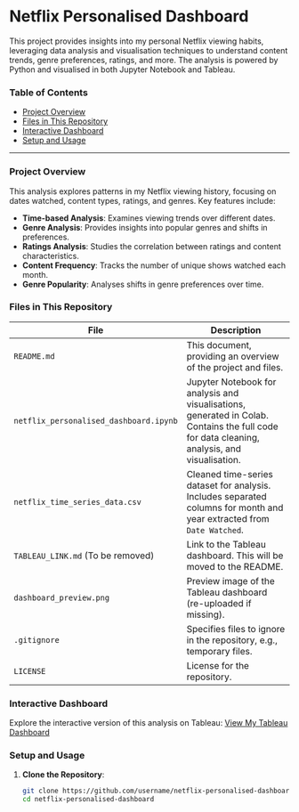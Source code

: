 # Netflix Personalised Dashboard

This project provides insights into my personal Netflix viewing habits, leveraging data analysis and visualisation techniques to understand content trends, genre preferences, ratings, and more. The analysis is powered by Python and visualised in both Jupyter Notebook and Tableau.

### Table of Contents
- [Project Overview](#project-overview)
- [Files in This Repository](#files-in-this-repository)
- [Interactive Dashboard](#interactive-dashboard)
- [Setup and Usage](#setup-and-usage)

---

### Project Overview
This analysis explores patterns in my Netflix viewing history, focusing on dates watched, content types, ratings, and genres. Key features include:
- **Time-based Analysis**: Examines viewing trends over different dates.
- **Genre Analysis**: Provides insights into popular genres and shifts in preferences.
- **Ratings Analysis**: Studies the correlation between ratings and content characteristics.
- **Content Frequency**: Tracks the number of unique shows watched each month.
- **Genre Popularity**: Analyses shifts in genre preferences over time.

### Files in This Repository

| File | Description |
| ---- | ----------- |
| `README.md` | This document, providing an overview of the project and files. |
| `netflix_personalised_dashboard.ipynb` | Jupyter Notebook for analysis and visualisations, generated in Colab. Contains the full code for data cleaning, analysis, and visualisation. |
| `netflix_time_series_data.csv` | Cleaned time-series dataset for analysis. Includes separated columns for month and year extracted from `Date Watched`. |
| `TABLEAU_LINK.md` (To be removed) | Link to the Tableau dashboard. This will be moved to the README. |
| `dashboard_preview.png` | Preview image of the Tableau dashboard (re-uploaded if missing). |
| `.gitignore` | Specifies files to ignore in the repository, e.g., temporary files. |
| `LICENSE` | License for the repository. |

### Interactive Dashboard
Explore the interactive version of this analysis on Tableau:
[View My Tableau Dashboard](https://public.tableau.com/views/Book1c_17282086006840/NETFLIX?:language=en-GB&:publish=yes&:display_count=n&:origin=viz_share_link)

### Setup and Usage
1. **Clone the Repository**:
   ```bash
   git clone https://github.com/username/netflix-personalised-dashboard.git
   cd netflix-personalised-dashboard
